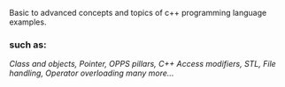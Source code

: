  Basic to advanced  concepts and topics of c++ programming language examples.
### such as: 
*Class and objects, Pointer, OPPS pillars, C++ Access modifiers, STL, File handling, Operator overloading many more...*

